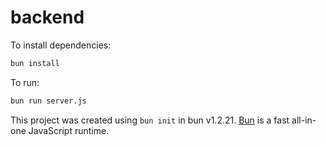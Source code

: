 # backend

To install dependencies:

```bash
bun install
```

To run:

```bash
bun run server.js
```

This project was created using `bun init` in bun v1.2.21. [Bun](https://bun.com) is a fast all-in-one JavaScript runtime.

